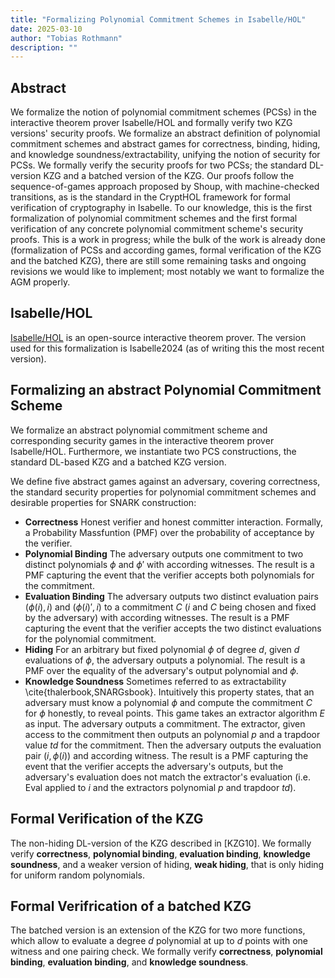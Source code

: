 ```yaml
---
title: "Formalizing Polynomial Commitment Schemes in Isabelle/HOL"
date: 2025-03-10
author: "Tobias Rothmann"
description: ""
---
```


## Abstract 
We formalize the notion of polynomial commitment schemes (PCSs) in the interactive theorem prover Isabelle/HOL and formally verify two KZG versions' security proofs. 
We formalize an abstract definition of polynomial commitment schemes and abstract games for correctness, binding, hiding, and knowledge soundness/extractability, unifying the notion of security for PCSs. 
We formally verify the security proofs for two PCSs; the standard DL-version KZG and a batched version of the KZG. 
Our proofs follow the sequence-of-games approach proposed by Shoup, with machine-checked transitions, as is the standard in the CryptHOL framework for formal verification of cryptography in Isabelle.
To our knowledge, this is the first formalization of polynomial commitment schemes and the first formal verification of any concrete polynomial commitment scheme's security proofs. This is a work in progress; while the bulk of the work is already done (formalization of PCSs and according games, formal verification of the KZG and the batched KZG), there are still some remaining tasks and ongoing revisions we would like to implement; most notably we want to formalize the AGM properly.

## Isabelle/HOL
[Isabelle/HOL](https://isabelle.in.tum.de/) is an open-source interactive theorem prover. The version used for this formalization is Isabelle2024 (as of writing this the most recent version).

## Formalizing an abstract Polynomial Commitment Scheme

We formalize an abstract polynomial commitment scheme and corresponding security games in the interactive theorem prover Isabelle/HOL. Furthermore, we instantiate two PCS constructions, the standard DL-based KZG and a batched KZG version.

We define five abstract games against an adversary, covering correctness, the standard security properties for polynomial commitment schemes and desirable properties for SNARK construction:
-  __Correctness__
      Honest verifier and honest committer interaction. Formally, a Probability Massfuntion (PMF) over the probability of acceptance by the verifier.
- __Polynomial Binding__
      The adversary outputs one commitment to two distinct polynomials $\phi$ and $\phi'$ with according witnesses. The result is a PMF capturing the event that the verifier accepts both polynomials for the commitment. 
- __Evaluation Binding__
      The adversary outputs two distinct evaluation pairs $(\phi(i),i)$ and $(\phi(i)',i)$ to a commitment $C$ ($i$ and $C$ being chosen and fixed by the adversary) with according witnesses. The result is a PMF capturing the event that the verifier accepts the two distinct evaluations for the polynomial commitment.
- __Hiding__
      For an arbitrary but fixed polynomial $\phi$ of degree $d$, given $d$ evaluations of $\phi$, the adversary outputs a polynomial. The result is a PMF over the equality of the adversary's output polynomial and $\phi$.
- __Knowledge Soundness__
      Sometimes referred to as extractability \cite{thalerbook,SNARGsbook}. Intuitively this property states, that an adversary must know a polynomial $\phi$ and compute the commitment $C$ for $\phi$ honestly, to reveal points. 
      This game takes an extractor algorithm $E$ as input. The adversary outputs a commitment. The extractor, given access to the commitment then outputs an polynomial $p$ and a trapdoor value $td$ for the commitment. Then the adversary outputs the evaluation pair $(i,\phi(i))$ and according witness. 
      The result is a PMF capturing the event that the verifier accepts the adversary's outputs, but the adversary's evaluation does not match the extractor's evaluation (i.e. Eval applied to $i$ and the extractors polynomial $p$ and trapdoor $td$).

## Formal Verification of the KZG
The non-hiding DL-version of the KZG described in [KZG10]. We formally verify __correctness__, __polynomial binding__, __evaluation binding__, __knowledge soundness__, and a weaker version of hiding, __weak hiding__, that is only hiding for uniform random polynomials. 

## Formal Verifrication of a batched KZG
The batched version is an extension of the KZG for two more functions, which allow to evaluate a degree $d$ polynomial at up to $d$ points with one witness and one pairing check. We formally verify __correctness__, __polynomial binding__, __evaluation binding__, and __knowledge soundness__.


